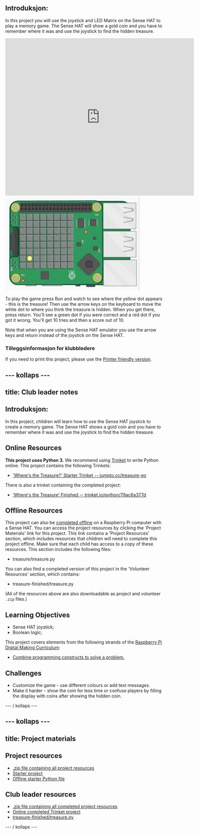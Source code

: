 ## Introduksjon:

In this project you will use the joystick and LED Matrix on the Sense HAT to play a memory game. The Sense HAT will show a gold coin and you have to remember where it was and use the joystick to find the hidden treasure.

<div class="trinket">
  <iframe src="https://trinket.io/embed/python/79ac6a377d?outputOnly=true&start=result" width="600" height="500" frameborder="0" marginwidth="0" marginheight="0" allowfullscreen mark="crwd-mark">
</iframe> <img src="images/treasure-final.png" />
</div>

To play the game press Run and watch to see where the yellow dot appears - this is the treasure! Then use the arrow keys on the keyboard to move the white dot to where you think the treasure is hidden. When you get there, press return. You'll see a green dot if you were correct and a red dot if you got it wrong. You'll get 10 tries and then a score out of 10.

Note that when you are using the Sense HAT emulator you use the arrow keys and return instead of the joystick on the Sense HAT.

### Tilleggsinformasjon for klubbledere

If you need to print this project, please use the [Printer friendly version](https://projects.raspberrypi.org/en/projects/wheres-the-treasure/print).

## \--- kollaps \---

## title: Club leader notes

## Introduksjon:

In this project, children will learn how to use the Sense HAT joystick to create a memory game. The Sense HAT shows a gold coin and you have to remember where it was and use the joystick to find the hidden treasure.

## Online Resources

**This project uses Python 3.** We recommend using [Trinket](https://trinket.io/) to write Python online. This project contains the following Trinkets:

* ['Where's the Treasure?' Starter Trinket -- jumpto.cc/treasure-go](http://jumpto.cc/treasure-go)

There is also a trinket containing the completed project:

* [‘Where's the Treasure’ Finished -- trinket.io/python/79ac6a377d](https://trinket.io/python/79ac6a377d)

## Offline Resources

This project can also be [completed offline](https://www.codeclubprojects.org/en-GB/resources/physical-sense-hat/) on a Raspberry Pi computer with a Sense HAT. You can access the project resources by clicking the 'Project Materials' link for this project. This link contains a 'Project Resources' section, which includes resources that children will need to complete this project offline. Make sure that each child has access to a copy of these resources. This section includes the following files:

* treasure/treasure.py

You can also find a completed version of this project in the 'Volunteer Resources' section, which contains:

* treasure-finished/treasure.py

(All of the resources above are also downloadable as project and volunteer `.zip` files.)

## Learning Objectives

* Sense HAT joystick;
* Boolean logic;

This project covers elements from the following strands of the [Raspberry Pi Digital Making Curriculum](http://rpf.io/curriculum):

* [Combine programming constructs to solve a problem.](https://www.raspberrypi.org/curriculum/programming/builder)

## Challenges

* Customize the game - use different colours or add text messages. 
* Make it harder - show the coin for less time or confuse players by filling the display with coins after showing the hidden coin. 

\--- / kollaps \---

## \--- kollaps \---

## title: Project materials

## Project resources

* [.zip file containing all project resources](resources/treasure-project-resources.zip)
* [Starter project](http://jumpto.cc/treasure-go)
* [Offline starter Python file](resources/treasure-treasure.py)

## Club leader resources

* [.zip file containing all completed project resources](resources/treasure-volunteer-resources.zip)
* [Online completed Trinket project](https://trinket.io/python/79ac6a377d)
* [treasure-finished/treasure.py](resources/treasure-finished-treasure.py)

\--- / kollaps \---
